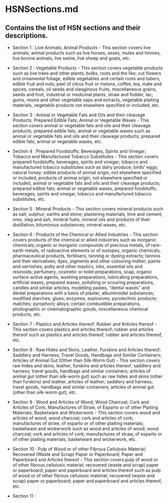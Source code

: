 # HSNSections.md

## Contains the list of HSN sections and their descriptions.

- Section 1 : Live Animals; Animal Products - This section covers live animals; animal products such as live horses, asses, mules and hinnies, live bovine animals, live swine, live sheep and goats, etc.

- Section 2 : Vegetable Products - This section covers vegetable products such as live trees and other plants; bulbs, roots and the like; cut flowers and ornamental foliage, edible vegetables and certain roots and tubers, edible fruit and nuts; peel of citrus fruit or melons, coffee, tea, mate and spices, cereals, oil seeds and oleaginous fruits, miscellaneous grains, seeds and fruit, industrial or medicinal plants, straw and fodder, lac; gums, resins and other vegetable saps and extracts, vegetable plaiting materials, vegetable products not elsewhere specified or included, etc.

- Section 3 : Animal or Vegetable Fats and Oils and their cleavage Products; Prepared Edible Fats; Animal or Vegetable Waxes - This section covers animal or vegetable fats and oils and their cleavage products; prepared edible fats; animal or vegetable waxes such as animal or vegetable fats and oils and their cleavage products; prepared edible fats; animal or vegetable waxes, etc.

- Section 4 : Prepared Foodstuffs; Beverages, Spirits and Vinegar; Tobacco and Manufactured Tobacco Substitutes - This section covers prepared foodstuffs; beverages, spirits and vinegar; tobacco and manufactured tobacco substitutes such as dairy produce; birds' eggs; natural honey; edible products of animal origin, not elsewhere specified or included, products of animal origin, not elsewhere specified or included, animal or vegetable fats and oils and their cleavage products; prepared edible fats; animal or vegetable waxes, prepared foodstuffs; beverages, spirits and vinegar, tobacco and manufactured tobacco substitutes, etc.

- Section 5 : Mineral Products - This section covers mineral products such as salt; sulphur; earths and stone; plastering materials, lime and cement, ores, slag and ash, mineral fuels, mineral oils and products of their distillation; bituminous substances; mineral waxes, etc.

- Section 6 : Products of the Chemical or Allied Industries - This section covers products of the chemical or allied industries such as inorganic chemicals; organic or inorganic compounds of precious metals, of rare-earth metals, of radioactive elements or of isotopes, organic chemicals, pharmaceutical products, fertilisers, tanning or dyeing extracts; tannins and their derivatives; dyes, pigments and other colouring matter; paints and varnishes; putty and other mastics; inks, essential oils and resinoids; perfumery, cosmetic or toilet preparations, soap, organic surface-active agents, washing preparations, lubricating preparations, artificial waxes, prepared waxes, polishing or scouring preparations, candles and similar articles, modelling pastes, "dental waxes" and dental preparations with a basis of plaster, albuminoidal substances; modified starches; glues; enzymes, explosives; pyrotechnic products; matches; pyrophoric alloys; certain combustible preparations, photographic or cinematographic goods, miscellaneous chemical products, etc.

- Section 7 : Plastics and Articles thereof; Rubber and Articles thereof - This section covers plastics and articles thereof; rubber and articles thereof such as plastics and articles thereof, rubber and articles thereof, etc.

- Section 8 : Raw Hides and Skins, Leather, Furskins and Articles thereof; Saddlery and Harness; Travel Goods, Handbags and Similar Containers; Articles of Animal Gut (Other than Silk-Worm Gut) - This section covers raw hides and skins, leather, furskins and articles thereof; saddlery and harness; travel goods, handbags and similar containers; articles of animal gut (other than silk-worm gut) such as raw hides and skins (other than furskins) and leather, articles of leather; saddlery and harness; travel goods, handbags and similar containers; articles of animal gut (other than silk-worm gut), etc.

- Section 9 : Wood and Articles of Wood; Wood Charcoal; Cork and Articles of Cork; Manufactures of Straw, of Esparto or of other Plaiting Materials; Basketware and Wickerwork - This section covers wood and articles of wood; wood charcoal; cork and articles of cork; manufactures of straw, of esparto or of other plaiting materials; basketware and wickerwork such as wood and articles of wood; wood charcoal; cork and articles of cork; manufactures of straw, of esparto or of other plaiting materials; basketware and wickerwork, etc.

- Section 10 : Pulp of Wood or of other Fibrous Cellulosic Material; Recovered (Waste and Scrap) Paper or Paperboard; Paper and Paperboard and Articles thereof - This section covers pulp of wood or of other fibrous cellulosic material; recovered (waste and scrap) paper or paperboard; paper and paperboard and articles thereof such as pulp of wood or of other fibrous cellulosic material; recovered (waste and scrap) paper or paperboard; paper and paperboard and articles thereof, etc.

- Section 11 : 